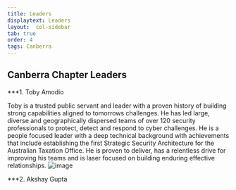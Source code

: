 ```yaml
---
title: Leaders
displaytext: Leaders
layout:  col-sidebar
tab: true
order: 4
tags: Canberra
---
```



## Canberra Chapter Leaders
***1. Toby Amodio 

Toby is a trusted public servant and leader with a proven history of building strong capabilities aligned to tomorrows challenges. He has led large, diverse and geographically dispersed teams of over 120 security professionals to protect, detect and respond to cyber challenges. He is a people focused leader with a deep technical background with achievements that include establishing the first Strategic Security Architecture for the Australian Taxation Office. He is proven to deliver, has a relentless drive for improving his teams and is laser focused on building enduring effective relationships.
![image](https://user-images.githubusercontent.com/78460822/119624976-0c1e3e80-be4d-11eb-9501-f73f663716a2.png)

***2. Akshay Gupta 
